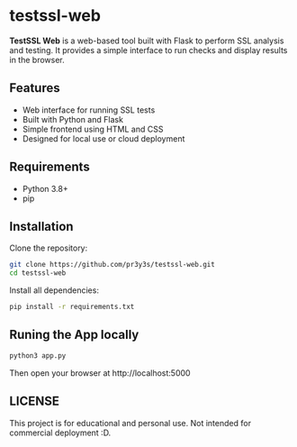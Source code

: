 # testssl-web

**TestSSL Web** is a web-based tool built with Flask to perform SSL analysis and testing. It provides a simple interface to run checks and display results in the browser.

## Features

- Web interface for running SSL tests
- Built with Python and Flask
- Simple frontend using HTML and CSS
- Designed for local use or cloud deployment

## Requirements

- Python 3.8+
- pip

## Installation

Clone the repository:

```bash
git clone https://github.com/pr3y3s/testssl-web.git
cd testssl-web
```
Install all dependencies:
```bash
pip install -r requirements.txt
```

## Runing the App locally
```bash
python3 app.py
```
Then open your browser at http://localhost:5000

## LICENSE
This project is for educational and personal use. Not intended for commercial deployment :D.
